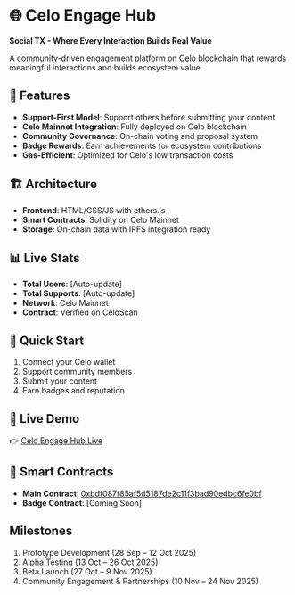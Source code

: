 # 🌐 Celo Engage Hub

**Social TX - Where Every Interaction Builds Real Value**

A community-driven engagement platform on Celo blockchain that rewards meaningful interactions and builds ecosystem value.

## 🎯 Features
- **Support-First Model**: Support others before submitting your content
- **Celo Mainnet Integration**: Fully deployed on Celo blockchain
- **Community Governance**: On-chain voting and proposal system
- **Badge Rewards**: Earn achievements for ecosystem contributions
- **Gas-Efficient**: Optimized for Celo's low transaction costs

## 🏗️ Architecture
- **Frontend**: HTML/CSS/JS with ethers.js
- **Smart Contracts**: Solidity on Celo Mainnet
- **Storage**: On-chain data with IPFS integration ready

## 📊 Live Stats
- **Total Users**: [Auto-update]
- **Total Supports**: [Auto-update] 
- **Network**: Celo Mainnet
- **Contract**: Verified on CeloScan

## 🚀 Quick Start
1. Connect your Celo wallet
2. Support community members
3. Submit your content
4. Earn badges and reputation

## 🔗 Live Demo
👉 [Celo Engage Hub Live](https://tebberen.github.io/celo-engage-hub/)

## 📜 Smart Contracts
- **Main Contract**: [0xbdf087f85af5d5187de2c11f3bad90edbc6fe0bf](https://celoscan.io/address/0xbdf087f85af5d5187de2c11f3bad90edbc6fe0bf)
- **Badge Contract**: [Coming Soon]

## Milestones
1. Prototype Development (28 Sep – 12 Oct 2025)
2. Alpha Testing (13 Oct – 26 Oct 2025)
3. Beta Launch (27 Oct – 9 Nov 2025)
4. Community Engagement & Partnerships (10 Nov – 24 Nov 2025)
